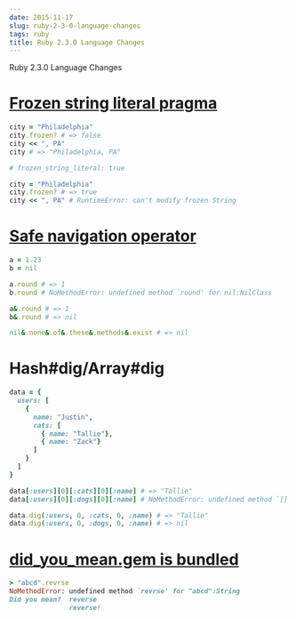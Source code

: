 ```yaml
---
date: 2015-11-17
slug: ruby-2-3-0-language-changes
tags: ruby
title: Ruby 2.3.0 Language Changes
---
```


Ruby 2.3.0 Language Changes

# [Frozen string literal pragma](https://bugs.ruby-lang.org/issues/11473)

```rb
city = "Philadelphia"
city.frozen? # => false
city << ", PA"
city # => "Philadelphia, PA"
```

```rb
# frozen_string_literal: true

city = "Philadelphia"
city.frozen? # => true
city << ", PA" # RuntimeError: can't modify frozen String
```

# [Safe navigation operator](https://bugs.ruby-lang.org/issues/11537)

```rb
a = 1.23
b = nil

a.round # => 1
b.round # NoMethodError: undefined method `round' for nil:NilClass

a&.round # => 1
b&.round # => nil

nil&.none&.of&.these&.methods&.exist # => nil
```

# Hash#dig/Array#dig

```rb
data = {
  users: [
    {
      name: "Justin",
      cats: [
        { name: "Tallie"},
        { name: "Zack"}
      ]
    }
  ]
}

data[:users][0][:cats][0][:name] # => "Tallie"
data[:users][0][:dogs][0][:name] # NoMethodError: undefined method `[]' for nil:NilClass

data.dig(:users, 0, :cats, 0, :name) # => "Tallie"
data.dig(:users, 0, :dogs, 0, :name) # => nil
```

# [did\_you\_mean.gem is bundled](https://bugs.ruby-lang.org/issues/11252)

```rb
> "abcd".revrse
NoMethodError: undefined method `revrse' for "abcd":String
Did you mean?  reverse
               reverse!
```
